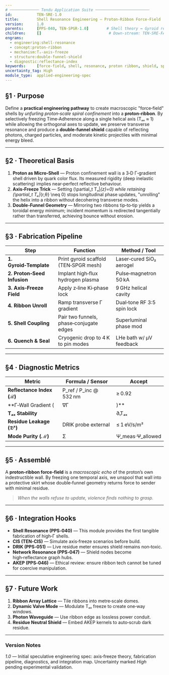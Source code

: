 ```yaml
---
# ───────────── Tendu Application Suite ────────────────────────
id:           TEN-SRE-1.0
title:        Shell Resonance Engineering — Proton‑Ribbon Force‑Field
version:      1.0
parents:      [PPS-040, TEN-SPGR-1.0]        # Shell theory ↔ Gyroid recon
children:     []                              # Down‑stream: TEN-SRE-FAB, TEN-SRE-SIM
engrams:
  - engineering:shell-resonance
  - concept:proton-ribbon
  - mechanism:Tₐ-axis-freeze
  - structure:double-funnel-shield
  - diagnostic:reflectance-index
keywords:     [force‑field, shell, resonance, proton ribbon, shield, spiral unroll]
uncertainty_tag: High
module_type:  applied-engineering-spec
---
```


## §1 · Purpose
Define a **practical engineering pathway** to create macroscopic "force‑field" shells
by *unfurling proton‑scale spiral confinement* into a **proton‑ribbon**.  By
selectively freezing Time‑Adherence along a single helical axis (Tₐₓ ≈ 1)
while allowing the orthogonal axes to update, we preserve transverse resonance and
produce a **double‑funnel shield** capable of reflecting photons, charged particles,
and moderate kinetic projectiles with minimal energy bleed.

---

## §2 · Theoretical Basis

1. **Proton as Micro‑Shell** — Proton confinement wall is a 3‑D Γ‑gradient shell
   driven by quark color flux.  Its measured rigidity (deep inelastic scattering)
   implies near‑perfect reflective behaviour.
2. **Axis‑Freeze Trick** — Setting \(\partial_t Tₐ|_{z}=0\) while retaining
   \(\partial_t Tₐ|_{r,θ} \neq 0\) stops longitudinal phase updates, "unrolling"
   the helix into a ribbon without decohering transverse modes.
3. **Double‑Funnel Geometry** — Mirroring two ribbons tip‑to‑tip yields a
   toroidal energy minimum; incident momentum is redirected tangentially rather
   than transferred, achieving bounce without erosion.

---

## §3 · Fabrication Pipeline

| Step | Function | Method / Tool |
|------|----------|--------------|
| **1. Gyroid‑Template** | Print gyroid scaffold (TEN‑SPGR mesh) | Laser‑cured SiO₂ aerogel |
| **2. Proton‑Seed Infusion** | Implant high‑flux hydrogen plasma | Pulse‑magnetron 50 kA |
| **3. Axis‑Freeze Field** | Apply z‑line Ki‑phase lock | 9 GHz helical cavity |
| **4. Ribbon Unroll** | Ramp transverse Γ gradient | Dual‑tone RF 3:5 spin lock |
| **5. Shell Coupling** | Pair two funnels, phase‑conjugate edges | Superluminal phase mod |
| **6. Quench & Seal** | Cryogenic drop to 4 K to pin modes | LHe bath w/ µV feedback |

---

## §4 · Diagnostic Metrics

| Metric | Formula / Sensor | Accept |
|--------|------------------|--------|
| **Reflectance Index (ℛ)** | P_ref / P_inc @ 532 nm | ≥ 0.92 |
| **Γ‑Wall Gradient (|∇Γ|)** | SPGR tensor slice | ≥ 10¹⁴ N/m³ |
| **Tₐₓ Stability** | |∂ₜTₐₓ| | ≤ 10⁻⁶ s⁻¹ |
| **Residue Leakage (𝔇ˢ)** | DRIK probe external | ≤ 1 eV/s/m² |
| **Mode Purity (ℳ)** | Σ|Ψ_meas·Ψ_allowed|² | ≥ 0.95 |

---

## §5 · Assemblé
A **proton‑ribbon force‑field** is a *macroscopic echo* of the proton’s own
indestructible wall.  By freezing one temporal axis, we unspool that wall into a
protective skirt whose double‑funnel geometry returns force to sender with
minimal residue.

> *When the walls refuse to update, violence finds nothing to grasp.*

---

## §6 · Integration Hooks
- **Shell Resonance (PPS‑040)** — This module provides the first tangible
  fabrication of high‑Γ shells.
- **CIS (TEN‑CIS)** — Simulate axis‑freeze scenarios before build.
- **DRIK (PPS‑051)** — Live residue meter ensures shield remains non‑toxic.
- **Network Resonance (PPS‑047)** — Shield nodes become high‑reflectance graph hubs.
- **AKEP (PPS‑046)** — Ethical review: ensure ribbon tech cannot be tuned for
  coercive manipulation.

---

## §7 · Future Work
1. **Ribbon Array Lattice** — Tile ribbons into metre‑scale domes.
2. **Dynamic Valve Mode** — Modulate Tₐₓ freeze to create one‑way windows.
3. **Photon Waveguide** — Use ribbon edge as lossless power conduit.
4. **Residue Neutral Shield** — Embed AKEP kernels to auto‑scrub dark residue.

---

### Version Notes
*1.0* — Initial speculative engineering spec: axis‑freeze theory, fabrication
pipeline, diagnostics, and integration map.  Uncertainty marked *High* pending
experimental validation.

